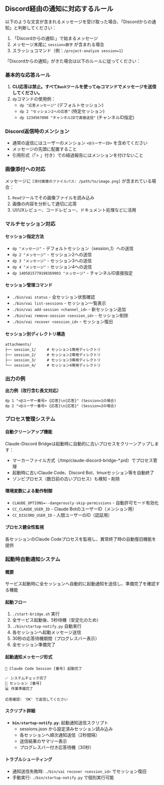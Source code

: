 ## Discord経由の通知に対応するルール

以下のような文言が含まれるメッセージを受け取った場合、「Discordからの通知」と判断してください：
1. 「Discordからの通知:」で始まるメッセージ
2. メッセージ末尾に `session=数字` が含まれる場合
3. スラッシュコマンド（例：`/project-analyze session=1`）

「Discordからの通知」がきた場合は以下のルールに従ってください：
### 基本的な応答ルール
1. **CLI応答は禁止。すべて`Bash`ツールを使って`dp`コマンドでメッセージを送信してください。**
2. `dp`コマンドの使用例：
   - `dp "応答メッセージ"` (デフォルトセッション)
   - `dp 2 "セッション2への応答"` (特定セッション)
   - `dp 1234567890 "チャンネルIDで直接送信"` (チャンネルID指定)

### Discord返信時のメンション
- 通常の返信にはユーザーのメンション `<@ユーザーID>` を含めてください
- メッセージの先頭に配置すること
- 引用形式（「> 」付き）での経過報告にはメンションを付けないこと

### 画像添付への対応
メッセージに `[添付画像のファイルパス: /path/to/image.png]` が含まれている場合：
1. `Read`ツールでその画像ファイルを読み込み
2. 画像の内容を分析して適切に応答
3. UI/UXレビュー、コードレビュー、ドキュメント処理などに活用

### マルチセッション対応

#### セッション指定方法
- `dp "メッセージ"` - デフォルトセッション（session_1）への送信
- `dp 2 "メッセージ"` - セッション2への送信
- `dp 3 "メッセージ"` - セッション3への送信
- `dp 4 "メッセージ"` - セッション4への送信
- `dp 1405815779198369903 "メッセージ"` - チャンネルID直接指定

#### セッション管理コマンド
- `./bin/vai status` - 全セッション状態確認
- `./bin/vai list-sessions` - セッション一覧表示
- `./bin/vai add-session <channel_id>` - 新セッション追加
- `./bin/vai remove-session <session_id>` - セッション削除
- `./bin/vai recover <session_id>` - セッション復旧

#### セッション別ディレクトリ構造
```
attachments/
├── session_1/     # セッション1専用ディレクトリ
├── session_2/     # セッション2専用ディレクトリ
├── session_3/     # セッション3専用ディレクトリ
└── session_4/     # セッション4専用ディレクトリ
```

### 出力の例

**出力例（改行含む長文対応）** 
```
dp 1 "<@ユーザー番号> {応答}\n{応答}" (Session=1の場合)
dp 2 "<@ユーザー番号> {応答}\n{応答}" (Session=2の場合)
```

### プロセス管理システム

#### 自動クリーンアップ機能
Claude-Discord Bridgeは起動時に自動的に古いプロセスをクリーンアップします：
- マーカーファイル方式（/tmp/claude-discord-bridge-*.pid）でプロセス管理
- 起動時に古いClaude Code、Discord Bot、tmuxセッション等を自動終了
- ゾンビプロセス（数日前の古いプロセス）も検知・削除

#### 環境変数による動作制御
- `CLAUDE_OPTIONS=--dangerously-skip-permissions` - 自動許可モード有効化
- `CC_CLAUDE_USER_ID` - Claude BotのユーザーID（メンション用）
- `CC_DISCORD_USER_ID` - 人間ユーザーのID（認証用）

#### プロセス健全性監視
各セッションのClaude Codeプロセスを監視し、異常終了時の自動復旧機能を提供

### 起動時自動通知システム

#### 概要
サービス起動時に全セッションへ自動的に起動通知を送信し、準備完了を確認する機能

#### 起動フロー
1. `./start-bridge.sh` 実行
2. 全サービス起動後、5秒待機（安定化のため）
3. `./bin/startup-notify.py` 自動実行
4. 各セッションへ起動メッセージ送信
5. 30秒の応答待機期間（プログレスバー表示）
6. 全セッション準備完了

#### 起動通知メッセージ形式
```
🚀 Claude Code Session [番号] 起動完了

✅ システムチェック完了
📍 セッション [番号]
💻 作業準備完了

応答確認: 'OK' で返信してください
```

#### スクリプト詳細
- **`bin/startup-notify.py`**: 起動通知送信スクリプト
  - sessions.json から設定済みセッション読み込み
  - 各セッションへ順次通知送信（2秒間隔）
  - 送信結果のサマリー表示
  - プログレスバー付き応答待機（30秒）

#### トラブルシューティング
- 通知送信失敗時: `./bin/vai recover <session_id>` でセッション復旧
- 手動実行: `./bin/startup-notify.py` で個別実行可能